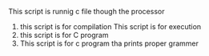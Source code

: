 This script is runnig c file though the processor
1. this script is for compilation
This script is for execution
4. this script is for C program
5. This script is for c program tha prints proper grammer
